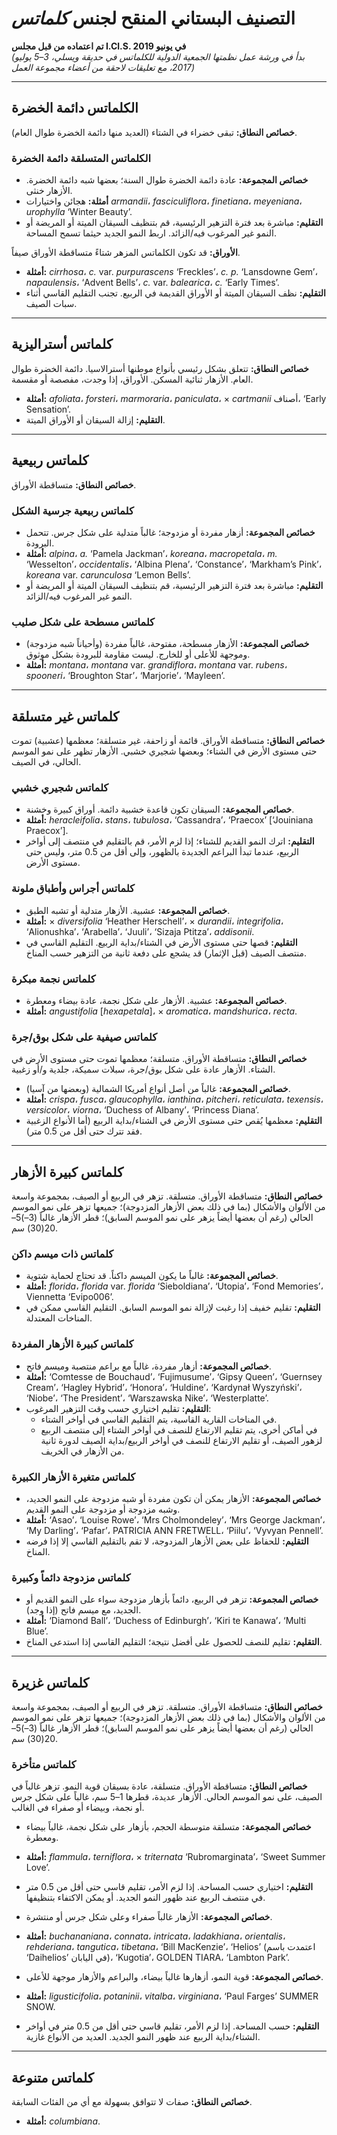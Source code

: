 # التصنيف البستاني المنقح لجنس *كلماتس*
**تم اعتماده من قبل مجلس I.Cl.S. في يونيو 2019**  
*(بدأ في ورشة عمل نظمتها الجمعية الدولية للكلماتس في حديقة ويسلي، 3–5 يوليو 2017، مع تعليقات لاحقة من أعضاء مجموعة العمل)*

---

## الكلماتس دائمة الخضرة

**خصائص النطاق:** تبقى خضراء في الشتاء (العديد منها دائمة الخضرة طوال العام).

### الكلماتس المتسلقة دائمة الخضرة

- **خصائص المجموعة:** عادة دائمة الخضرة طوال السنة؛ بعضها شبه دائمة الخضرة. الأزهار خنثى.
- **أمثلة:** هجائن واختيارات *armandii*، *fasciculiflora*، *finetiana*، *meyeniana*، *urophylla* ‘Winter Beauty’.
- **التقليم:** مباشرة بعد فترة التزهير الرئيسية، قم بتنظيف السيقان الميتة أو المريضة أو النمو غير المرغوب فيه/الزائد. اربط النمو الجديد حيثما تسمح المساحة.

**الأوراق:** قد تكون الكلماتس المزهر شتاءً متساقطة الأوراق صيفاً.

- **أمثلة:** *cirrhosa*، *c.* var. *purpurascens* ‘Freckles’، *c. p.* ‘Lansdowne Gem’، *napaulensis*، ‘Advent Bells’، *c.* var. *balearica*، *c.* ‘Early Times’.
- **التقليم:** نظف السيقان الميتة أو الأوراق القديمة في الربيع. تجنب التقليم القاسي أثناء سبات الصيف.

---

## كلماتس أستراليزية

**خصائص النطاق:** تتعلق بشكل رئيسي بأنواع موطنها أسترالاسيا. دائمة الخضرة طوال العام. الأزهار ثنائية المسكن. الأوراق، إذا وجدت، مفصصة أو مقسمة.

- **أمثلة:** *afoliata*، *forsteri*، *marmoraria*، *paniculata*، × *cartmanii* أصناف، ‘Early Sensation’.
- **التقليم:** إزالة السيقان أو الأوراق الميتة.

---

## كلماتس ربيعية

**خصائص النطاق:** متساقطة الأوراق.

### كلماتس ربيعية جرسية الشكل

- **خصائص المجموعة:** أزهار مفردة أو مزدوجة؛ غالباً متدلية على شكل جرس. تتحمل البرودة.
- **أمثلة:** *alpina*، *a.* ‘Pamela Jackman’، *koreana*، *macropetala*، *m.* ‘Wesselton’، *occidentalis*، ‘Albina Plena’، ‘Constance’، ‘Markham’s Pink’، *koreana* var. *carunculosa* ‘Lemon Bells’.
- **التقليم:** مباشرة بعد فترة التزهير الرئيسية، قم بتنظيف السيقان الميتة أو المريضة أو النمو غير المرغوب فيه/الزائد.

### كلماتس مسطحة على شكل صليب

- **خصائص المجموعة:** الأزهار مسطحة، مفتوحة، غالباً مفردة (وأحياناً شبه مزدوجة) وموجهة للأعلى أو للخارج. ليست مقاومة للبرودة بشكل موثوق.
- **أمثلة:** *montana*، *montana* var. *grandiflora*، *montana* var. *rubens*، *spooneri*، ‘Broughton Star’، ‘Marjorie’، ‘Mayleen’.

---

## كلماتس غير متسلقة

**خصائص النطاق:** متساقطة الأوراق. قائمة أو زاحفة، غير متسلقة؛ معظمها (عشبية) تموت حتى مستوى الأرض في الشتاء؛ وبعضها شجيري خشبي. الأزهار تظهر على نمو الموسم الحالي، في الصيف.

### كلماتس شجيري خشبي

- **خصائص المجموعة:** السيقان تكون قاعدة خشبية دائمة. أوراق كبيرة وخشنة.
- **أمثلة:** *heracleifolia*، *stans*، *tubulosa*، ‘Cassandra’، ‘Praecox’ [‘Jouiniana Praecox’].
- **التقليم:** اترك النمو القديم للشتاء؛ إذا لزم الأمر، قم بالتقليم في منتصف إلى أواخر الربيع، عندما تبدأ البراعم الجديدة بالظهور، وإلى أقل من 0.5 متر، وليس حتى مستوى الأرض.

### كلماتس أجراس وأطباق ملونة

- **خصائص المجموعة:** عشبية. الأزهار متدلية أو تشبه الطبق.
- **أمثلة:** × *diversifolia* ‘Heather Herschell’، × *durandii*، *integrifolia*، ‘Alionushka’، ‘Arabella’، ‘Juuli’، ‘Sizaja Ptitza’، *addisonii*.
- **التقليم:** قصها حتى مستوى الأرض في الشتاء/بداية الربيع. التقليم القاسي في منتصف الصيف (قبل الإثمار) قد يشجع على دفعة ثانية من التزهير حسب المناخ.

### كلماتس نجمة مبكرة

- **خصائص المجموعة:** عشبية. الأزهار على شكل نجمة، عادة بيضاء ومعطرة.
- **أمثلة:** *angustifolia* [*hexapetala*]، × *aromatica*، *mandshurica*، *recta*.

### كلماتس صيفية على شكل بوق/جرة

**خصائص النطاق:** متساقطة الأوراق. متسلقة؛ معظمها تموت حتى مستوى الأرض في الشتاء. الأزهار عادة على شكل بوق/جرة، سبلات سميكة، جلدية و/أو زغبية.

- **خصائص المجموعة:** غالباً من أصل أنواع أمريكا الشمالية (وبعضها من آسيا).
- **أمثلة:** *crispa*، *fusca*، *glaucophylla*، *ianthina*، *pitcheri*، *reticulata*، *texensis*، *versicolor*، *viorna*، ‘Duchess of Albany’، ‘Princess Diana’.
- **التقليم:** معظمها يُقص حتى مستوى الأرض في الشتاء/بداية الربيع (أما الأنواع الزغبية فقد تترك حتى أقل من 0.5 متر).

---

## كلماتس كبيرة الأزهار

**خصائص النطاق:** متساقطة الأوراق. متسلقة. تزهر في الربيع أو الصيف، بمجموعة واسعة من الألوان والأشكال (بما في ذلك بعض الأزهار المزدوجة)؛ جميعها تزهر على نمو الموسم الحالي (رغم أن بعضها أيضاً يزهر على نمو الموسم السابق)؛ قطر الأزهار غالباً (3–)5–20(30) سم.

### كلماتس ذات ميسم داكن

- **خصائص المجموعة:** غالباً ما يكون الميسم داكناً. قد تحتاج لحماية شتوية.
- **أمثلة:** *florida*، *florida* var. *florida* ‘Sieboldiana’، ‘Utopia’، ‘Fond Memories’، Viennetta ‘Evipo006’.
- **التقليم:** تقليم خفيف إذا رغبت لإزالة نمو الموسم السابق. التقليم القاسي ممكن في المناخات المعتدلة.

### كلماتس كبيرة الأزهار المفردة

- **خصائص المجموعة:** أزهار مفردة، غالباً مع براعم منتصبة وميسم فاتح.
- **أمثلة:** ‘Comtesse de Bouchaud’، ‘Fujimusume’، ‘Gipsy Queen’، ‘Guernsey Cream’، ‘Hagley Hybrid’، ‘Honora’، ‘Huldine’، ‘Kardynał Wyszyński’، ‘Niobe’، ‘The President’، ‘Warszawska Nike’، ‘Westerplatte’.
- **التقليم:** تقليم اختياري حسب وقت التزهير المرغوب:
  - في المناخات القارية القاسية، يتم التقليم القاسي في أواخر الشتاء.
  - في أماكن أخرى، يتم تقليم الارتفاع للنصف في أواخر الشتاء إلى منتصف الربيع لزهور الصيف، أو تقليم الارتفاع للنصف في أواخر الربيع/بداية الصيف لدورة ثانية من الأزهار في الخريف.

### كلماتس متغيرة الأزهار الكبيرة

- **خصائص المجموعة:** الأزهار يمكن أن تكون مفردة أو شبه مزدوجة على النمو الجديد، وشبه مزدوجة أو مزدوجة على النمو القديم.
- **أمثلة:** ‘Asao’، ‘Louise Rowe’، ‘Mrs Cholmondeley’، ‘Mrs George Jackman’، ‘My Darling’، ‘Pafar’، PATRICIA ANN FRETWELL، ‘Piilu’، ‘Vyvyan Pennell’.
- **التقليم:** للحفاظ على بعض الأزهار المزدوجة، لا تقم بالتقليم القاسي إلا إذا فرضه المناخ.

### كلماتس مزدوجة دائماً وكبيرة

- **خصائص المجموعة:** تزهر في الربيع، دائماً بأزهار مزدوجة سواء على النمو القديم أو الجديد، مع ميسم فاتح (إذا وجد).
- **أمثلة:** ‘Diamond Ball’، ‘Duchess of Edinburgh’، ‘Kiri te Kanawa’، ‘Multi Blue’.
- **التقليم:** تقليم للنصف للحصول على أفضل نتيجة؛ التقليم القاسي إذا استدعى المناخ.

---

## كلماتس غزيرة

**خصائص النطاق:** متساقطة الأوراق. متسلقة. تزهر في الربيع أو الصيف، بمجموعة واسعة من الألوان والأشكال (بما في ذلك بعض الأزهار المزدوجة)؛ جميعها تزهر على نمو الموسم الحالي (رغم أن بعضها أيضاً يزهر على نمو الموسم السابق)؛ قطر الأزهار غالباً (3–)5–20(30) سم.

### كلماتس متأخرة

**خصائص النطاق:** متساقطة الأوراق. متسلقة، عادة بسيقان قوية النمو. تزهر غالباً في الصيف، على نمو الموسم الحالي. الأزهار عديدة، قطرها 1–5 سم، غالباً على شكل جرس أو نجمة، وبيضاء أو صفراء في الغالب.


- **خصائص المجموعة:** متسلقة متوسطة الحجم، بأزهار على شكل نجمة، غالباً بيضاء ومعطرة.
- **أمثلة:** *flammula*، *terniflora*، × *triternata* ‘Rubromarginata’، ‘Sweet Summer Love’.
- **التقليم:** اختياري حسب المساحة. إذا لزم الأمر، تقليم قاسي حتى أقل من 0.5 متر في منتصف الربيع عند ظهور النمو الجديد. أو يمكن الاكتفاء بتنظيفها.


- **خصائص المجموعة:** الأزهار غالباً صفراء وعلى شكل جرس أو منتشرة.
- **أمثلة:** *buchananiana*، *connata*، *intricata*، *ladakhiana*، *orientalis*، *rehderiana*، *tangutica*، *tibetana*، ‘Bill MacKenzie’، ‘Helios’ (اعتمدت باسم ‘Daihelios’ في اليابان)، ‘Kugotia’، GOLDEN TIARA، ‘Lambton Park’.


- **خصائص المجموعة:** قوية النمو، أزهارها غالباً بيضاء، والبراعم والأزهار موجهة للأعلى.
- **أمثلة:** *ligusticifolia*، *potaninii*، *vitalba*، *virginiana*، ‘Paul Farges’ SUMMER SNOW.
- **التقليم:** حسب المساحة. إذا لزم الأمر، تقليم قاسي حتى أقل من 0.5 متر في أواخر الشتاء/بداية الربيع عند ظهور النمو الجديد. العديد من الأنواع غازية.

---

## كلماتس متنوعة

**خصائص النطاق:** صفات لا تتوافق بسهولة مع أي من الفئات السابقة.

- **أمثلة:** *columbiana*.
